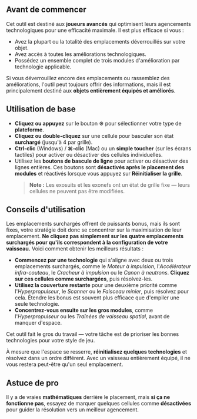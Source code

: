 ## Avant de commencer

Cet outil est destiné aux **joueurs avancés** qui optimisent leurs agencements technologiques pour une efficacité maximale. Il est plus efficace si vous :

- Avez la plupart ou la totalité des emplacements déverrouillés sur votre objet.
- Avez accès à toutes les améliorations technologiques.
- Possédez un ensemble complet de trois modules d'amélioration par technologie applicable.

Si vous déverrouillez encore des emplacements ou rassemblez des améliorations, l'outil peut toujours offrir des informations, mais il est principalement destiné aux **objets entièrement équipés et améliorés**.

## Utilisation de base

- **Cliquez ou appuyez** sur le bouton ⚙️ pour sélectionner votre type de **plateforme**.
- **Cliquez ou double-cliquez** sur une cellule pour basculer son état **surchargé** (jusqu'à 4 par grille).
- **Ctrl-clic** (Windows) / **⌘-clic** (Mac) ou un **simple toucher** (sur les écrans tactiles) pour activer ou désactiver des cellules individuelles.
- Utilisez les **boutons de bascule de ligne** pour activer ou désactiver des lignes entières. Ces boutons sont **désactivés après le placement des modules** et réactivés lorsque vous appuyez sur **Réinitialiser la grille**.
  > **Note :** Les exosuits et les exonefs ont un état de grille fixe — leurs cellules ne peuvent pas être modifiées.

## Conseils d'utilisation

Les emplacements surchargés offrent de puissants bonus, mais ils sont fixes, votre stratégie doit donc se concentrer sur la maximisation de leur emplacement. **Ne cliquez pas simplement sur les quatre emplacements surchargés pour qu'ils correspondent à la configuration de votre vaisseau.** Voici comment obtenir les meilleurs résultats :

- **Commencez par une technologie** qui s'aligne avec deux ou trois emplacements surchargés, comme le _Moteur à impulsion_, l'_Accélérateur infra-couteau_, le _Cracheur à impulsion_ ou le _Canon à neutrons_. **Cliquez sur ces cellules comme surchargées**, puis résolvez-les.
- **Utilisez la couverture restante** pour une deuxième priorité comme l'_Hyperpropulseur_, le _Scanner_ ou le _Faisceau minier_, puis résolvez pour cela. Étendre les bonus est souvent plus efficace que d'empiler une seule technologie.
- **Concentrez-vous ensuite sur les gros modules**, comme l'_Hyperpropulseur_ ou les _Traînées de vaisseau spatial_, avant de manquer d'espace.

Cet outil fait le gros du travail — votre tâche est de prioriser les bonnes technologies pour votre style de jeu.

À mesure que l'espace se resserre, **réinitialisez quelques technologies** et résolvez dans un ordre différent. Avec un vaisseau entièrement équipé, il ne vous restera peut-être qu'un seul emplacement.

## Astuce de pro

Il y a de vraies **mathématiques** derrière le placement, mais **si ça ne fonctionne pas**, essayez de marquer quelques cellules comme **désactivées** pour guider la résolution vers un meilleur agencement.
